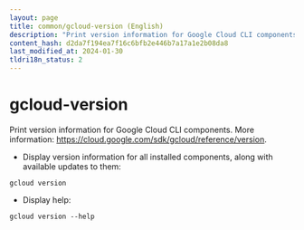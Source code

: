 ```yaml
---
layout: page
title: common/gcloud-version (English)
description: "Print version information for Google Cloud CLI components."
content_hash: d2da7f194ea7f16c6bfb2e446b7a17a1e2b08da8
last_modified_at: 2024-01-30
tldri18n_status: 2
---
```

# gcloud-version

Print version information for Google Cloud CLI components.
More information: <https://cloud.google.com/sdk/gcloud/reference/version>.

- Display version information for all installed components, along with available updates to them:

`gcloud version`

- Display help:

`gcloud version --help`
